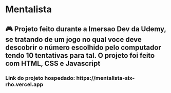 <h1> Mentalista </h1>

<h2> 🎮 Projeto feito durante a Imersao Dev da Udemy, se tratando de um jogo no qual voce deve descobrir o número escolhido pelo computador tendo 10 tentativas para tal. O projeto foi feito com HTML, CSS e Javascript </h2>

<h3> Link do projeto hospedado: https://mentalista-six-rho.vercel.app </h3>
